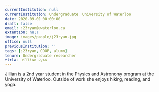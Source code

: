 ```yaml
---
currentInstitution: null
currentInstitution: Undergraduate, University of Waterloo
date: 2020-09-01 00:00:00
draft: false
email: j23ryan@uwaterloo.ca
extention: null
image: images/people/j23ryan.jpg
office: null
previousInstitution: ''
tags: [j23ryan, COOP, alumn]
tenure: Undergraduate researcher
title: Jillian Ryan
---
```


Jillian is a 2nd year student in the Physics and Astronomy program at the University of Waterloo. Outside of work she enjoys hiking, reading, and yoga.